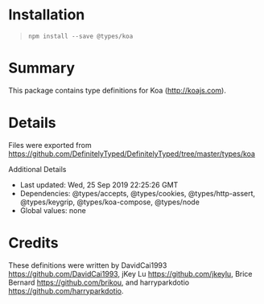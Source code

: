 # Installation
> `npm install --save @types/koa`

# Summary
This package contains type definitions for Koa (http://koajs.com).

# Details
Files were exported from https://github.com/DefinitelyTyped/DefinitelyTyped/tree/master/types/koa

Additional Details
 * Last updated: Wed, 25 Sep 2019 22:25:26 GMT
 * Dependencies: @types/accepts, @types/cookies, @types/http-assert, @types/keygrip, @types/koa-compose, @types/node
 * Global values: none

# Credits
These definitions were written by DavidCai1993 <https://github.com/DavidCai1993>, jKey Lu <https://github.com/jkeylu>, Brice Bernard <https://github.com/brikou>, and harryparkdotio <https://github.com/harryparkdotio>.
